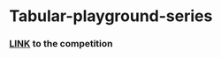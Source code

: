 # Tabular-playground-series
### [LINK](https://www.kaggle.com/c/tabular-playground-series-dec-2021) to the competition
